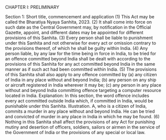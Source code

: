 CHAPTER I: PRELIMINARY

Section 1: Short title, commencement and application
(1) This Act may be called the Bharatiya Nyaya Sanhita, 2023.
(2) It shall come into force on such date as the Central Government may, by notification in the Official Gazette, appoint, and different dates may be appointed for different provisions of this Sanhita.
(3) Every person shall be liable to punishment under this Sanhita and not otherwise for every act or omission contrary to the provisions thereof, of which he shall be guilty within India.
(4) Any person liable, by any law for the time being in force in India, to be tried for an offence committed beyond India shall be dealt with according to the provisions of this Sanhita for any act committed beyond India in the same manner as if such act had been committed within India.
(5) The provisions of this Sanhita shall also apply to any offence committed by (a) any citizen of India in any place without and beyond India; (b) any person on any ship or aircraft registered in India wherever it may be; (c) any person in any place without and beyond India committing offence targeting a computer resource located in India.
Explanation: In this section, the word offence includes every act committed outside India which, if committed in India, would be punishable under this Sanhita.
Illustration.
A, who is a citizen of India, commits a murder in any place without and beyond India. He can be tried and convicted of murder in any place in India in which he may be found.
(6) Nothing in this Sanhita shall affect the provisions of any Act for punishing mutiny and desertion of officers, soldiers, sailors or airmen in the service of the Government of India or the provisions of any special or local law.
